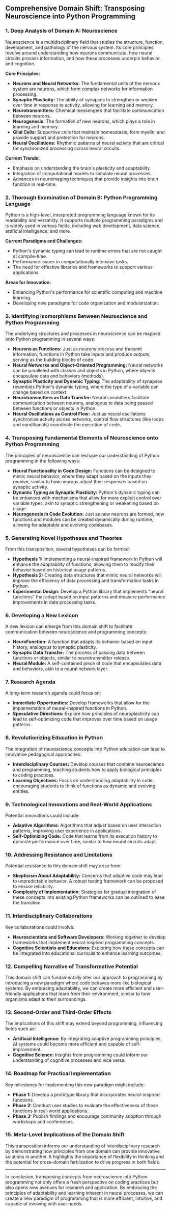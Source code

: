 ## Comprehensive Domain Shift: Transposing Neuroscience into Python Programming

### 1. Deep Analysis of Domain A: Neuroscience

Neuroscience is a multidisciplinary field that studies the structure, function, development, and pathology of the nervous system. Its core principles revolve around understanding how neurons communicate, how neural circuits process information, and how these processes underpin behavior and cognition. 

**Core Principles:**
- **Neurons and Neural Networks:** The fundamental units of the nervous system are neurons, which form complex networks for information processing.
- **Synaptic Plasticity:** The ability of synapses to strengthen or weaken over time in response to activity, allowing for learning and memory.
- **Neurotransmitters:** Chemical messengers that facilitate communication between neurons.
- **Neurogenesis:** The formation of new neurons, which plays a role in learning and memory.
- **Glial Cells:** Supportive cells that maintain homeostasis, form myelin, and provide support and protection for neurons.
- **Neural Oscillations:** Rhythmic patterns of neural activity that are critical for synchronized processing across neural circuits.

**Current Trends:**
- Emphasis on understanding the brain's plasticity and adaptability.
- Integration of computational models to simulate neural processes.
- Advances in neuroimaging techniques that provide insights into brain function in real-time.

### 2. Thorough Examination of Domain B: Python Programming Language

Python is a high-level, interpreted programming language known for its readability and versatility. It supports multiple programming paradigms and is widely used in various fields, including web development, data science, artificial intelligence, and more.

**Current Paradigms and Challenges:**
- Python's dynamic typing can lead to runtime errors that are not caught at compile-time.
- Performance issues in computationally intensive tasks.
- The need for effective libraries and frameworks to support various applications.

**Areas for Innovation:**
- Enhancing Python's performance for scientific computing and machine learning.
- Developing new paradigms for code organization and modularization.

### 3. Identifying Isomorphisms Between Neuroscience and Python Programming

The underlying structures and processes in neuroscience can be mapped onto Python programming in several ways:

- **Neurons as Functions:** Just as neurons process and transmit information, functions in Python take inputs and produce outputs, serving as the building blocks of code.
- **Neural Networks and Object-Oriented Programming:** Neural networks can be paralleled with classes and objects in Python, where objects encapsulate data and behaviors (methods).
- **Synaptic Plasticity and Dynamic Typing:** The adaptability of synapses resembles Python's dynamic typing, where the type of a variable can change based on context.
- **Neurotransmitters as Data Transfer:** Neurotransmitters facilitate communication between neurons, analogous to data being passed between functions or objects in Python.
- **Neural Oscillations as Control Flow:** Just as neural oscillations synchronize activity across networks, control flow structures (like loops and conditionals) coordinate the execution of code.

### 4. Transposing Fundamental Elements of Neuroscience onto Python Programming

The principles of neuroscience can reshape our understanding of Python programming in the following ways:

- **Neural Functionality in Code Design:** Functions can be designed to mimic neural behavior, where they adapt based on the inputs they receive, similar to how neurons adjust their responses based on synaptic activity.
- **Dynamic Typing as Synaptic Plasticity:** Python's dynamic typing can be enhanced with mechanisms that allow for more explicit control over variable types, akin to synaptic strengthening or weakening based on usage.
- **Neurogenesis in Code Evolution:** Just as new neurons are formed, new functions and modules can be created dynamically during runtime, allowing for adaptable and evolving codebases.

### 5. Generating Novel Hypotheses and Theories

From this transposition, several hypotheses can be formed:

- **Hypothesis 1:** Implementing a neural-inspired framework in Python will enhance the adaptability of functions, allowing them to modify their behavior based on historical usage patterns.
- **Hypothesis 2:** Creating data structures that mimic neural networks will improve the efficiency of data processing and transformation tasks in Python.
- **Experimental Design:** Develop a Python library that implements "neural functions" that adapt based on input patterns and measure performance improvements in data processing tasks.

### 6. Developing a New Lexicon

A new lexicon can emerge from this domain shift to facilitate communication between neuroscience and programming concepts:

- **NeuroFunction:** A function that adapts its behavior based on input history, analogous to synaptic plasticity.
- **Synaptic Data Transfer:** The process of passing data between functions or objects, similar to neurotransmitter release.
- **Neural Module:** A self-contained piece of code that encapsulates data and behaviors, akin to a neural network layer.

### 7. Research Agenda

A long-term research agenda could focus on:

- **Immediate Opportunities:** Develop frameworks that allow for the implementation of neural-inspired functions in Python.
- **Speculative Directions:** Explore how principles of neuroplasticity can lead to self-optimizing code that improves over time based on usage patterns.

### 8. Revolutionizing Education in Python

The integration of neuroscience concepts into Python education can lead to innovative pedagogical approaches:

- **Interdisciplinary Courses:** Develop courses that combine neuroscience and programming, teaching students how to apply biological principles to coding practices.
- **Learning Objectives:** Focus on understanding adaptability in code, encouraging students to think of functions as dynamic and evolving entities.

### 9. Technological Innovations and Real-World Applications

Potential innovations could include:

- **Adaptive Algorithms:** Algorithms that adjust based on user interaction patterns, improving user experience in applications.
- **Self-Optimizing Code:** Code that learns from its execution history to optimize performance over time, similar to how neural circuits adapt.

### 10. Addressing Resistance and Limitations

Potential resistance to this domain shift may arise from:

- **Skepticism About Adaptability:** Concerns that adaptive code may lead to unpredictable behavior. A robust testing framework can be proposed to ensure reliability.
- **Complexity of Implementation:** Strategies for gradual integration of these concepts into existing Python frameworks can be outlined to ease the transition.

### 11. Interdisciplinary Collaborations

Key collaborations could involve:

- **Neuroscientists and Software Developers:** Working together to develop frameworks that implement neural-inspired programming concepts.
- **Cognitive Scientists and Educators:** Exploring how these concepts can be integrated into educational curricula to enhance learning outcomes.

### 12. Compelling Narrative of Transformative Potential

This domain shift can fundamentally alter our approach to programming by introducing a new paradigm where code behaves more like biological systems. By embracing adaptability, we can create more efficient and user-friendly applications that learn from their environment, similar to how organisms adapt to their surroundings.

### 13. Second-Order and Third-Order Effects

The implications of this shift may extend beyond programming, influencing fields such as:

- **Artificial Intelligence:** By integrating adaptive programming principles, AI systems could become more efficient and capable of self-improvement.
- **Cognitive Science:** Insights from programming could inform our understanding of cognitive processes and vice versa.

### 14. Roadmap for Practical Implementation

Key milestones for implementing this new paradigm might include:

- **Phase 1:** Develop a prototype library that incorporates neural-inspired functions.
- **Phase 2:** Conduct user studies to evaluate the effectiveness of these functions in real-world applications.
- **Phase 3:** Publish findings and encourage community adoption through workshops and conferences.

### 15. Meta-Level Implications of the Domain Shift

This transposition informs our understanding of interdisciplinary research by demonstrating how principles from one domain can provide innovative solutions in another. It highlights the importance of flexibility in thinking and the potential for cross-domain fertilization to drive progress in both fields.

---

In conclusion, transposing concepts from neuroscience into Python programming not only offers a fresh perspective on coding practices but also opens new avenues for research and application. By embracing the principles of adaptability and learning inherent in neural processes, we can create a new paradigm of programming that is more efficient, intuitive, and capable of evolving with user needs.